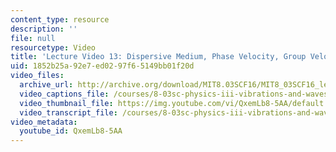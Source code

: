 ```yaml
---
content_type: resource
description: ''
file: null
resourcetype: Video
title: 'Lecture Video 13: Dispersive Medium, Phase Velocity, Group Velocity'
uid: 1852b25a-92e7-ed02-97f6-5149bb01f20d
video_files:
  archive_url: http://archive.org/download/MIT8.03SCF16/MIT8_03SCF16_lec13_300k.mp4
  video_captions_file: /courses/8-03sc-physics-iii-vibrations-and-waves-fall-2016/917f9c799fa6515c992b22795ccbe813_QxemLb8-5AA.vtt
  video_thumbnail_file: https://img.youtube.com/vi/QxemLb8-5AA/default.jpg
  video_transcript_file: /courses/8-03sc-physics-iii-vibrations-and-waves-fall-2016/afdad67abafdd95687062a1a7b376048_QxemLb8-5AA.pdf
video_metadata:
  youtube_id: QxemLb8-5AA
---
```

